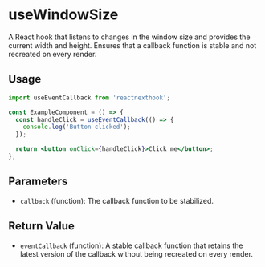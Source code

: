 # useWindowSize

A React hook that listens to changes in the window size and provides the current width and height.
Ensures that a callback function is stable and not recreated on every render.

## Usage

```jsx
import useEventCallback from 'reactnexthook';

const ExampleComponent = () => {
  const handleClick = useEventCallback(() => {
    console.log('Button clicked');
  });

  return <button onClick={handleClick}>Click me</button>;
};

```

## Parameters

- `callback` (function): The callback function to be stabilized.

## Return Value

- `eventCallback` (function): A stable callback function that retains the latest version of the       callback without being recreated on every render.      

